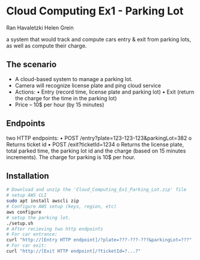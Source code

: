 # Cloud Computing Ex1 - Parking Lot
Ran Havaletzki
Helen Grein

 a system that would track and compute cars entry & exit from parking lots, as well as compute their charge.
 
## The scenario

- A cloud-based system to manage a parking lot.
- Camera will recognize license plate and ping cloud service
- Actions:
    • Entry (record time, license plate and parking lot)
    • Exit (return the charge for the time in the parking lot)
- Price – 10$ per hour (by 15 minutes)

## Endpoints
two HTTP endpoints:
• POST /entry?plate=123-123-123&parkingLot=382
    o Returns ticket id
• POST /exit?ticketId=1234
    o Returns the license plate, total parked time, the parking lot id and the charge (based on 15 minutes increments).
The charge for parking is 10$ per hour.

## Installation

```sh
# Download and unzip the 'Cloud_Computing_Ex1_Parking_Lot.zip' file
# setup AWS CLI
sudo apt install awscli zip
# Configure AWS setup (keys, region, etc)
aws configure
# setup the parking lot.
./setup.sh
# After recieving two http endpoints
# For car entrance:
curl "http://[Entry HTTP endpoint]/?plate=???-???-???&parkingLot=???"
# For car exit:
curl "http://[Exit HTTP endpoint]/?ticketId=?...?"
```
